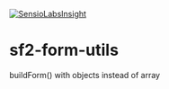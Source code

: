 [![SensioLabsInsight](https://insight.sensiolabs.com/projects/0f599bbe-1431-4f4c-aa7a-2b25c4c121df/big.png)](https://insight.sensiolabs.com/projects/0f599bbe-1431-4f4c-aa7a-2b25c4c121df)
# sf2-form-utils
buildForm() with objects instead of array
